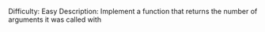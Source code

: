 Difficulty: Easy
Description: Implement a function that returns the number of arguments it was called with